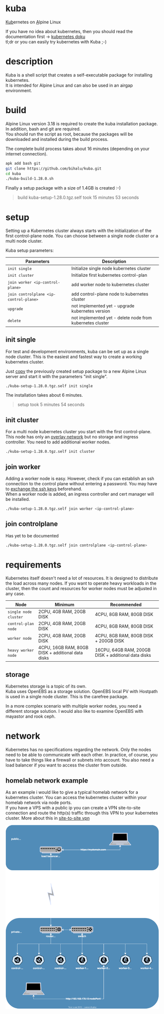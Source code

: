 # kuba
<u>Kub</u>ernetes on <u>A</u>lpine Linux  

If you have no idea about kubernetes, then you should read the documentation first -> [kubernetes doku](https://kubernetes.io/docs/concepts/overview/)  
tl;dr or you can easily try kubernetes with Kuba ;-)

# description
Kuba is a shell script that creates a self-executable package for installing kubernetes.  
It is intended for Alpine Linux and can also be used in an airgap environment.

# build
Alpine Linux version 3.18 is required to create the kuba installation package.  
In addition, bash and git are required.  
You should run the script as root, because the packages will be downloaded and installed during the build process.

The complete build process takes about 16 minutes (depending on your internet connection).

```bash
apk add bash git
git clone https://github.com/bihalu/kuba.git
cd kuba
./kuba-build-1.28.0.sh
```

Finally a setup package with a size of 1.4GB is created :-)
> build kuba-setup-1.28.0.tgz.self took 15 minutes 53 seconds

# setup
Setting up a Kubernetes cluster always starts with the initialization of the first control-plane node. You can choose between a single node cluster or a multi node cluster.  

Kuba setup parameters:  

| Parameters | Description |
| --- | --- |
| `init single` | Initialize single node kubernetes cluster |
| `init cluster` | Initialize first kubernetes control-plan |
| `join worker <ip-control-plane>` | add worker node to kubernetes cluster |
| `join controlplane <ip-control-plane>` | add control-plane node to kubernetes cluster |
| `upgrade` | not implemented yet - upgrade kubernetes version |
| `delete` | not implemented yet - delete node from kubernetes cluster |

## init single
For test and development environments, kuba can be set up as a single node cluster. This is the easiest and fastest way to create a working kubernetes cluster.

Just [copy](a "scp kuba-setup-1.28.0.tgz.self root@192.168.178.21:~") the previously created setup package to a new Alpine Linux server and start it with the parameters "init single".

```bash
./kuba-setup-1.28.0.tgz.self init single
```

The installation takes about 6 minutes.
> setup took 5 minutes 54 seconds

## init cluster
For a multi node kubernetes cluster you start with the first control-plane. This node has only an [overlay network](a "calico") but no storage and ingress controller. You need to add additional worker nodes.

```bash
./kuba-setup-1.28.0.tgz.self init cluster
```

## join worker
Adding a worker node is easy. However, check if you can establish an ssh connection to the control plane without entering a password. You may have to [exchange the ssh keys](doku/exchange-ssh-keys.md) beforehand.  
When a worker node is added, an ingress controller and cert manager will be installed. 

```bash
./kuba-setup-1.28.0.tgz.self join worker <ip-control-plane>
```

## join controlplane
Has yet to be documented
```bash
./kuba-setup-1.28.0.tgz.self join controlplane <ip-control-plane>
```

# requirements
Kubernetes itself doesn't need a lot of resources. It is designed to distribute the load across many nodes. If you want to operate heavy workloads in the cluster, then the count and resources for worker nodes must be adjusted in any case.

| Node | Minimum | Recommended |
| --- | --- | --- |
| `single node cluster` | 2CPU, 4GB RAM, 20GB DISK | 4CPU, 8GB RAM, 80GB DISK |
| `control-plan node` | 2CPU, 4GB RAM, 20GB DISK | 4CPU, 8GB RAM, 80GB DISK |
| `worker node` | 2CPU, 4GB RAM, 20GB DISK | 4CPU, 8GB RAM, 80GB DISK + 200GB DISK |
| `heavy worker node` | 4CPU, 16GB RAM, 80GB DISK + additional data disks | 16CPU, 64GB RAM, 200GB DISK + additional data disks |

## storage
Kubernetes storage is a topic of its own.  
Kuba uses OpenEBS as a storage solution. OpenEBS local PV with Hostpath is used in a single node cluster. This is the carefree package.  

In a more complex scenario with multiple worker nodes, you need a different storage solution. I would also like to examine OpenEBS with mayastor and rook ceph.

# network
Kubernetes has no specifications regarding the network. Only the nodes need to be able to communicate with each other. In practice, of course, you have to take things like a firewall or subnets into account. You also need a load balancer if you want to access the cluster from outside.  

## homelab network example
As an example i would like to give a typical homelab network for a kubernetes cluster. You can access the kubernetes cluster within your homelab network via node ports.  
If you have a VPS with a public ip you can create a VPN site-to-site connection and route the http(s) traffic through this VPN to your kubernetes cluster. More about this in [site-to-site vpn](doku/site-to-site-vpn.md)  

![network example](doku/kuba-network.svg)

